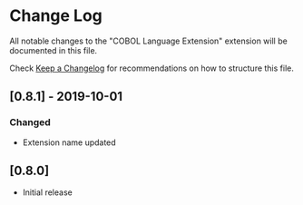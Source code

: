 # Change Log

All notable changes to the "COBOL Language Extension" extension will be documented in this file.

Check [Keep a Changelog](http://keepachangelog.com/) for recommendations on how to structure this file.

## [0.8.1] - 2019-10-01
### Changed
- Extension name updated

## [0.8.0]

- Initial release

